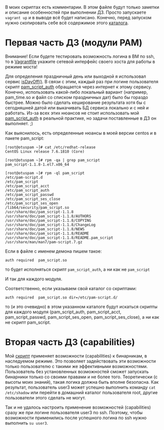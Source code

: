 В моих скриптах есть комментарии. В этом файле будут только заметки и описание особенностей при выполнении ДЗ. Просто запускаете `vagrant up` и в выводе всё будет написано. Конечно, перед запуском нужно скопировать себе всё содержимое этого [каталога](https://github.com/timlok/otus-linux/tree/master/homework/10_pam).

# Первая часть ДЗ (модули PAM)

Внимание! Если будете тестировать возможность логина в ВМ по ssh, то в [Vagrantfile](Vagrantfile) укажите сетевой интерфейс своего хоста для работы в режиме моста!

Для определения праздничный день или выходной я использовал сервис [isDayOff()](https://isdayoff.ru/). В связи с этим, каждый раз при логине пользователя скрипт [pam_script_auth](files/pam_script_auth) обращается через интернет к этому сервису. Конечно, использовать какой-либо локальный вариант (например, pam_time.so и файл со списком праздничных дат) было бы гораздо быстрее. Можно было сделать кеширование результата хотя бы с сегодняшней датой или выкачивать БД сервиса локально и с ней и работать. Из-за всех этих нюансов не стоит использовать мой  [pam_script_auth](files/pam_script_auth) в реальной практике, но задачи поставленные в ДЗ он выполняет. ;)

Как выяснилось, есть определенные нюансы в моей версии centos и в пакете pam_script:

```
[root@otuspam ~]# cat /etc/redhat-release
CentOS Linux release 7.6.1810 (Core)
```

```
[root@otuspam ~]# rpm -qa | grep pam_script
pam_script-1.1.8-1.el7.x86_64
```

```
[root@otuspam ~]# rpm -ql pam_script
/etc/pam-script.d
/etc/pam_script
/etc/pam_script_acct
/etc/pam_script_auth
/etc/pam_script_passwd
/etc/pam_script_ses_close
/etc/pam_script_ses_open
/lib64/security/pam_script.so
/usr/share/doc/pam_script-1.1.8
/usr/share/doc/pam_script-1.1.8/AUTHORS
/usr/share/doc/pam_script-1.1.8/COPYING
/usr/share/doc/pam_script-1.1.8/ChangeLog
/usr/share/doc/pam_script-1.1.8/NEWS
/usr/share/doc/pam_script-1.1.8/README
/usr/share/doc/pam_script-1.1.8/README.pam_script
/usr/share/man/man7/pam-script.7.gz
```

Если в файле с именем демона пишем такое:

```
auth required  pam_script.so
```

то будет исполняться скрипт `pam_script_auth`, а ни как не `pam_script`

И так для каждого модуля.

Соответственно, если указываем свой каталог со скриптами:

```
auth required  pam_script.so dir=/etc/pam-script.d/
```

то (и это очевидно) в этом указанном каталоге будут искаться скрипты для каждого модуля (pam_script_auth, pam_script_acct, pam_script_passwd, pam_script_ses_open, pam_script_ses_close), а ни как не скрипт pam_script.

# Вторая часть ДЗ (capabilities)

Мой [скрипт](files/02_capabilities.sh) применяет возможности (capabilities) к бинарникам, в наследуемом режиме. Это позволяет задействовать эти возможности только пользователю с такими же эффективными возможностями. Пользователь без установленных возможностей сможет запускать бинарники только со своими правами и не более того. Теоретически  (с высоты моих знаний), такая логика должна быть вполне безопасна. Как результат, пользователь user3 может успешно выполнить команду `cat /etc/shadow` или перейти в домашний каталог пользователя root, другие пользователи этого сделать не могут.

Так и не удалось настроить применение возможностей (capabilities) сразу же при логине пользователя user3 по ssh. Поэтому, чтобы возможности применились после успешного логина по ssh нужно выполнить `su user3`. 